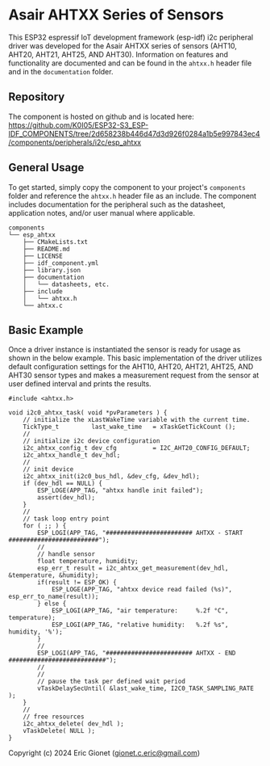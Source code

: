 # Asair AHTXX Series of Sensors
This ESP32 espressif IoT development framework (esp-idf) i2c peripheral driver was developed for the Asair AHTXX series of sensors (AHT10, AHT20, AHT21, AHT25, AND AHT30).  Information on features and functionality are documented and can be found in the `ahtxx.h` header file and in the `documentation` folder.

## Repository
The component is hosted on github and is located here: https://github.com/K0I05/ESP32-S3_ESP-IDF_COMPONENTS/tree/2d658238b446d47d3d926f0284a1b5e997843ec4/components/peripherals/i2c/esp_ahtxx

## General Usage
To get started, simply copy the component to your project's `components` folder and reference the `ahtxx.h` header file as an include.  The component includes documentation for the peripheral such as the datasheet, application notes, and/or user manual where applicable.

```
components
└── esp_ahtxx
    ├── CMakeLists.txt
    ├── README.md
    ├── LICENSE
    ├── idf_component.yml
    ├── library.json
    ├── documentation
    │   └── datasheets, etc.
    ├── include
    │   └── ahtxx.h
    └── ahtxx.c
```

## Basic Example
Once a driver instance is instantiated the sensor is ready for usage as shown in the below example.   This basic implementation of the driver utilizes default configuration settings for the AHT10, AHT20, AHT21, AHT25, AND AHT30 sensor types and makes a measurement request from the sensor at user defined interval and prints the results.

```
#include <ahtxx.h>

void i2c0_ahtxx_task( void *pvParameters ) {
    // initialize the xLastWakeTime variable with the current time.
    TickType_t         last_wake_time   = xTaskGetTickCount ();
    //
    // initialize i2c device configuration
    i2c_ahtxx_config_t dev_cfg          = I2C_AHT20_CONFIG_DEFAULT;
    i2c_ahtxx_handle_t dev_hdl;
    //
    // init device
    i2c_ahtxx_init(i2c0_bus_hdl, &dev_cfg, &dev_hdl);
    if (dev_hdl == NULL) {
        ESP_LOGE(APP_TAG, "ahtxx handle init failed");
        assert(dev_hdl);
    }
    //
    // task loop entry point
    for ( ;; ) {
        ESP_LOGI(APP_TAG, "######################## AHTXX - START #########################");
        //
        // handle sensor
        float temperature, humidity;
        esp_err_t result = i2c_ahtxx_get_measurement(dev_hdl, &temperature, &humidity);
        if(result != ESP_OK) {
            ESP_LOGE(APP_TAG, "ahtxx device read failed (%s)", esp_err_to_name(result));
        } else {
            ESP_LOGI(APP_TAG, "air temperature:     %.2f °C", temperature);
            ESP_LOGI(APP_TAG, "relative humidity:   %.2f %s", humidity, '%');
        }
        //
        ESP_LOGI(APP_TAG, "######################## AHTXX - END ###########################");
        //
        //
        // pause the task per defined wait period
        vTaskDelaySecUntil( &last_wake_time, I2C0_TASK_SAMPLING_RATE );
    }
    //
    // free resources
    i2c_ahtxx_delete( dev_hdl );
    vTaskDelete( NULL );
}
```



Copyright (c) 2024 Eric Gionet (gionet.c.eric@gmail.com)